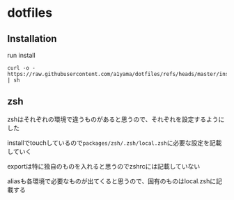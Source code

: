 # dotfiles

## Installation
run install
```
curl -o - https://raw.githubusercontent.com/a1yama/dotfiles/refs/heads/master/install | sh
```

## zsh
zshはそれぞれの環境で違うものがあると思うので、それぞれを設定するようにした

installでtouchしているので`packages/zsh/.zsh/local.zsh`に必要な設定を記載していく

exportは特に独自のものを入れると思うのでzshrcには記載していない

aliasも各環境で必要なものが出てくると思うので、固有のものはlocal.zshに記載する